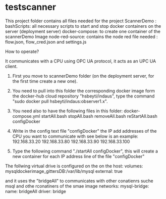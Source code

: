 testscanner
===========



This project folder contains all files needed for the project ScannerDemo :
bashScripts: all necessary scripts to start and stop docker containers on the server (deployment server)
docker-compose: to create one container of the scannerDemo Image
node-red-source: contains the node red file needed : flow.json, flow_cred.json and settings.js

How to operate?

It communicates with a CPU using OPC UA protocol, it acts as an UPC UA client.
1. First you move to scannerDemo folder (on the deployment server, for the first time create a new one).
2. You need to pull into this folder the corresponding docker image form the docker-hub cloud repository  "hsbeyti/indaus", type the command "sudo docker pull hsbeyti/indaus:observer1.x". 
3. You need also to have the following files in this folder:
docker-compose.yml
startAll.bash
stopAll.bash
removeAll.bash
reStartAll.bash
configDocker

4. Write in the config  text file "configDocker" the IP add addresses of the CPU you want to communicate with see below is an example:
192.168.33.20
192.168.33.80
192.168.33.90
192.168.33.100

5. Type the following command "./startAll configDocker", this will create a new container for each IP address line of the file "configDocker"
 
The follwing virtual drive is configured on the on the host:
volumes:
  mysqldockerimage_gittersDB:/var/lib/mysql
    external: true

and it uses the "bridgeAll" to communicates with other conatienrs suche msql and othe rconatiners of the smae image
networks:
  mysql-bridge:
    name: bridgeAll
    driver: bridge

